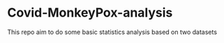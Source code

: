 # Covid-MonkeyPox-analysis
This repo aim to do some basic statistics analysis based on two datasets
